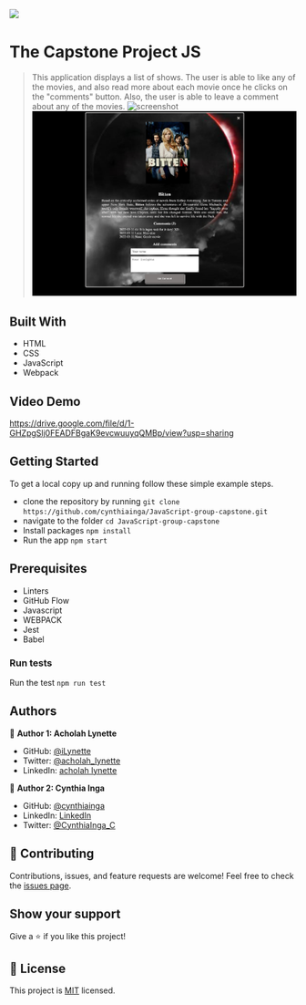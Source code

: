 ![](https://img.shields.io/badge/Microverse-blueviolet)
# The Capstone Project JS
> This application displays a list of shows. The user is able to like any of the movies, and also read more about each movie once he clicks on the "comments" button. Also, the user is able to leave a comment about any of the movies.
![screenshot](./src/images/pic1.png)
![screenshot](./src/images/pic2.png)
## Built With
- HTML
- CSS
- JavaScript
- Webpack
<!-- ## Live Demo -->
## Video Demo
https://drive.google.com/file/d/1-GHZpgSlj0FEADFBgaK9evcwuuyqQMBp/view?usp=sharing
## Getting Started
To get a local copy up and running follow these simple example steps.
- clone the repository by running
``` git clone https://github.com/cynthiainga/JavaScript-group-capstone.git ```
- navigate to the folder
``` cd JavaScript-group-capstone ```
- Install packages
``` npm install ```
- Run the app
``` npm start ```
## Prerequisites
- Linters
- GitHub Flow
- Javascript
- WEBPACK
- Jest
- Babel
### Run tests
Run the test
`npm run test`
## Authors
:bust_in_silhouette: **Author 1: Acholah Lynette**
- GitHub: [@iLynette](https://github.com/iLynette)
- Twitter: [@acholah_lynette](https://twitter.com/acholah_lynette)
- LinkedIn: [acholah lynette](https://www.linkedin.com/in/lynette-acholah/)

:bust_in_silhouette: **Author 2: Cynthia Inga**
- GitHub: [@cynthiainga](https://github.com/cynthiainga)
- LinkedIn: [LinkedIn](https://www.linkedin.com/in/cynthia-inga7/)
- Twitter: [@CynthiaInga_C](https://twitter.com/CynthiaInga_C)

## :handshake: Contributing
Contributions, issues, and feature requests are welcome!
Feel free to check the [issues page](../../issues/).
## Show your support
Give a :star:️ if you like this project!
## :memo: License
This project is [MIT](./MIT.md) licensed.